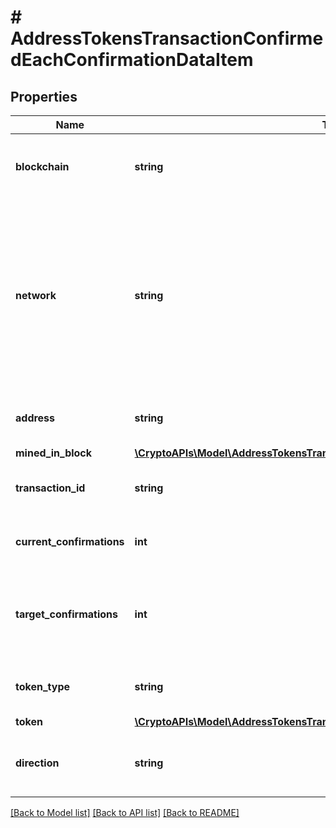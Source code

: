 # # AddressTokensTransactionConfirmedEachConfirmationDataItem

## Properties

Name | Type | Description | Notes
------------ | ------------- | ------------- | -------------
**blockchain** | **string** | Represents the specific blockchain protocol name, e.g. Ethereum, Bitcoin, etc. |
**network** | **string** | Represents the name of the blockchain network used; blockchain networks are usually identical as technology and software, but they differ in data, e.g. - \&quot;mainnet\&quot; is the live network with actual data while networks like \&quot;testnet\&quot;, \&quot;ropsten\&quot;,  are test networks. |
**address** | **string** | Defines the specific address to which the transaction has been sent. |
**mined_in_block** | [**\CryptoAPIs\Model\AddressTokensTransactionConfirmedDataItemMinedInBlock**](AddressTokensTransactionConfirmedDataItemMinedInBlock.md) |  |
**transaction_id** | **string** | Defines the unique ID of the specific transaction, i.e. its identification number. |
**current_confirmations** | **int** | Defines the number of currently received confirmations for the transaction. |
**target_confirmations** | **int** | Defines the number of confirmation transactions requested as callbacks, i.e. the system can notify till the n-th confirmation. |
**token_type** | **string** | Defines the type of token sent with the transaction, e.g. ERC 20. |
**token** | [**\CryptoAPIs\Model\AddressTokensTransactionConfirmedEachConfirmationToken**](AddressTokensTransactionConfirmedEachConfirmationToken.md) |  |
**direction** | **string** | Defines whether the transaction is \&quot;incoming\&quot; or \&quot;outgoing\&quot;. |

[[Back to Model list]](../../README.md#models) [[Back to API list]](../../README.md#endpoints) [[Back to README]](../../README.md)
